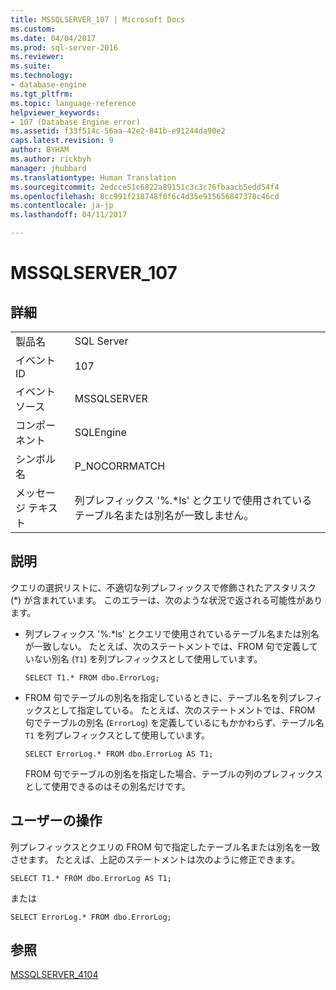```yaml
---
title: MSSQLSERVER_107 | Microsoft Docs
ms.custom: 
ms.date: 04/04/2017
ms.prod: sql-server-2016
ms.reviewer: 
ms.suite: 
ms.technology:
- database-engine
ms.tgt_pltfrm: 
ms.topic: language-reference
helpviewer_keywords:
- 107 (Database Engine error)
ms.assetid: f33f514c-56aa-42e2-841b-e91244da90e2
caps.latest.revision: 9
author: BYHAM
ms.author: rickbyh
manager: jhubbard
ms.translationtype: Human Translation
ms.sourcegitcommit: 2edcce51c6822a89151c3c3c76fbaacb5edd54f4
ms.openlocfilehash: 8cc991f218748f0f6c4d35e915656847378c46cd
ms.contentlocale: ja-jp
ms.lasthandoff: 04/11/2017

---
```

# <a name="mssqlserver107"></a>MSSQLSERVER_107
  
## <a name="details"></a>詳細  
  
|||  
|-|-|  
|製品名|SQL Server|  
|イベント ID|107|  
|イベント ソース|MSSQLSERVER|  
|コンポーネント|SQLEngine|  
|シンボル名|P_NOCORRMATCH|  
|メッセージ テキスト|列プレフィックス '%.*ls' とクエリで使用されているテーブル名または別名が一致しません。|  
  
## <a name="explanation"></a>説明  
クエリの選択リストに、不適切な列プレフィックスで修飾されたアスタリスク (*) が含まれています。 このエラーは、次のような状況で返される可能性があります。  
  
-   列プレフィックス '%.*ls' とクエリで使用されているテーブル名または別名が一致しない。 たとえば、次のステートメントでは、FROM 句で定義していない別名 (`T1`) を列プレフィックスとして使用しています。  
  
    ```  
    SELECT T1.* FROM dbo.ErrorLog;  
    ```  
  
-   FROM 句でテーブルの別名を指定しているときに、テーブル名を列プレフィックスとして指定している。 たとえば、次のステートメントでは、FROM 句でテーブルの別名 (`ErrorLog`) を定義しているにもかかわらず、テーブル名 `T1` を列プレフィックスとして使用しています。  
  
    ```  
    SELECT ErrorLog.* FROM dbo.ErrorLog AS T1;  
    ```  
  
    FROM 句でテーブルの別名を指定した場合、テーブルの列のプレフィックスとして使用できるのはその別名だけです。  
  
## <a name="user-action"></a>ユーザーの操作  
列プレフィックスとクエリの FROM 句で指定したテーブル名または別名を一致させます。 たとえば、上記のステートメントは次のように修正できます。  
  
```  
SELECT T1.* FROM dbo.ErrorLog AS T1;  
```  
  
または  
  
```  
SELECT ErrorLog.* FROM dbo.ErrorLog;  
```  
  
## <a name="see-also"></a>参照  
[MSSQLSERVER_4104](~/relational-databases/errors-events/mssqlserver-4104-database-engine-error.md)  
  

